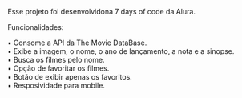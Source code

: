 Esse projeto foi desenvolvidona 7 days of code da Alura.

Funcionalidades:  

▪ Consome a API da The Movie DataBase.  
▪ Exibe a imagem, o nome, o ano de lançamento, a nota e a sinopse.  
▪ Busca os filmes pelo nome.  
▪ Opção de favoritar os filmes.  
▪ Botão de exibir apenas os favoritos.  
▪ Resposividade para mobile.
